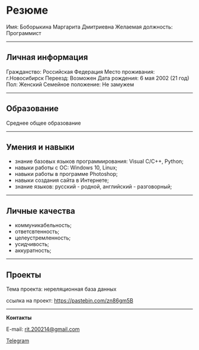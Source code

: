 # Резюме

Имя: Боборыкина Маргарита Дмитриевна
Желаемая должность: Программист

***
## Личная информация

Гражданство: Российская Федерация
Место проживания: г.Новосибирск
Переезд: Возможен
Дата рождения: 6 мая 2002 (21 год)
Пол: Женский
Семейное положение: Не замужем

***
## Образование

Среднее общее образование
***
## Умения и навыки

- знание базовых языков программирования: Visual С/C++, Python;
- навыки работы с ОС: Windows 10, Linux;
- навыки работы в программе Photoshop;
- навыки создания  сайта в Интернете;
- знание языков: русский - родной, английский - разговорный;

***
## Личные качества

- коммуникабельность;
- ответсвтенность;
- целеустремленность;
- усидчивость;
- аккуратность;

***
## Проекты

Тема проекта: нереляционная база данных

ссылка на проект: https://pastebin.com/zn86gm5B


***

**Контакты**

E-mail: rit.200214@gmail.com

[Telegram](t.me/Lontrel28)
